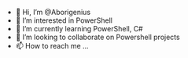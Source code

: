 - 👋 Hi, I’m @Aborigenius
- 👀 I’m interested in PowerShell
- 🌱 I’m currently learning PowerShell, C#
- 💞️ I’m looking to collaborate on Powershell projects
- 📫 How to reach me ...

<!---
Aborigenius/Aborigenius is a ✨ special ✨ repository because its `README.md` (this file) appears on your GitHub profile.
You can click the Preview link to take a look at your changes.
--->
